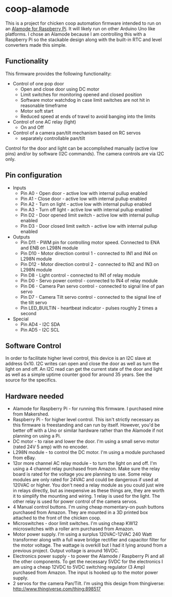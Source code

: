 # coop-alamode
This is a project for chicken coop automation firmware intended to run on an [Alamode for Raspberry Pi](http://wyolum.com/projects/alamode/).  It will likely run on other Arduino Uno like platforms.  I chose an Alamode because I am controlling this with a Raspberry
Pi so the stackable design along with the built-in RTC and level converters made this simple.

## Functionality
This firmware provides the following functionality:

* Control of one pop door
  * Open and close door using DC motor
  * Limit switches for monitoring opened and closed position
  * Software motor watchdog in case limit switches are not hit in reasonable timeframe
  * Motor soft start
  * Reduced speed at ends of travel to avoid banging into the limits
* Control of one AC relay (light)
  * On and Off
* Control of a camera pan/tilt mechanism based on RC servos
  * separately controllable pan/tilt

Control for the door and light can be accomplished manually (active low pins) and/or by software
(I2C commands). The camera controls are via I2C only.

## Pin configuration

* Inputs
  * Pin A0 - Open door - active low with internal pullup enabled
  * Pin A1 - Close door - active low with internal pullup enabled
  * Pin A2 - Turn on light - active low with internal pullup enabled
  * Pin A3 - Turn off light - active low with internal pullup enabled
  * Pin D2 - Door opened limit switch - active low with internal pullup enabled
  * Pin D3 - Door closed limit switch - active low with internal pullup enabled
* Outputs
  * Pin D11 - PWM pin for controlling motor speed.  Connected to ENA and ENB on L298N module
  * Pin D10 - Motor direction control 1 - connected to IN1 and IN4 on L298N module
  * Pin D12 - Motor direction control 2 - connected to IN2 and IN3 on L298N module
  * Pin D8 - Light control - connected to IN1 of relay module
  * Pin D0 - Servo power control - connected to IN4 of relay module
  * Pin D6 - Camera Pan servo control - connected to signal line of pan servo
  * Pin D7 - Camera Tilt servo control - connected to the signal line of the tilt servo
  * Pin LED_BUILTIN - heartbeat indicator - pulses roughly 2 times a second
* Special
  * Pin AD4 - I2C SDA
  * Pin AD5 - I2C SCL

## Software Control
In order to facilitate higher level control, this device is an I2C slave at address 0x10.  I2C writes can open and close the door as well as turn the light on and off.  An I2C read can get the current state of the door and light as well as a simple uptime counter good for around 35 years.  See the source for the specifics.

## Hardware needed
* Alamode for Raspberry Pi - for running this firmware.  I purchased mine from Makershed.
* Raspberry Pi - for higher level control.  This isn't strictly necessary as this firmware is freestanding and can run by itself.  However, you'd be better off with a Uno or similar hardware rather than the Alamode if not planning on using a Pi.
* DC motor - to raise and lower the door.  I'm using a small servo motor (rated 24V 5 amp) with no encoder.
* L298N module - to control the DC motor.  I'm using a module purchased from eBay.
* 12or more channel AC relay module - to turn the light on and off.  I'm using a 4 channel relay purchased from Amazon.  Make sure the relay board is rated for the voltage you are planning to use.  Some relay modules are only rated for 24VAC and could be dangerous if used at 120VAC or higher.  You don't need a relay module as you could just wire in relays directly, but as inexpensive as these things are, they are worth it to simplify the mounting and wiring.  1 relay is used for the light.  The other relay is used for power control of the camera servos.
* 4 Manual control buttons.  I'm using cheap momentary-on push buttons purchased from Amazon.  They are mounted in a 3D printed box attached to the front of the chicken coop.
* Microswitches - door limit switches.  I'm using cheap KW12 microswitches with a roller arm purchased from Amazon.
* Motor power supply.  I'm using a surplus 120VAC-12VAC 240 Watt transformer along with a full wave bridge rectifier and capacitor filter for the motor voltage.  The wattage is overkill but I had it lying around from a previous project.  Output voltage is around 16VDC.
* Electronics power supply - to power the Alamode / Raspberry Pi and all the other components.  To get the necessary 5VDC for the electronics I am using a cheap 12VDC to 5VDC switching regulator (3 Amp) purchased from Amazon.  The input is hooked up to the motor power supply.
* 2 servos for the camera Pan/Tilt.  I'm using this design from thingiverse: http://www.thingiverse.com/thing:898517
